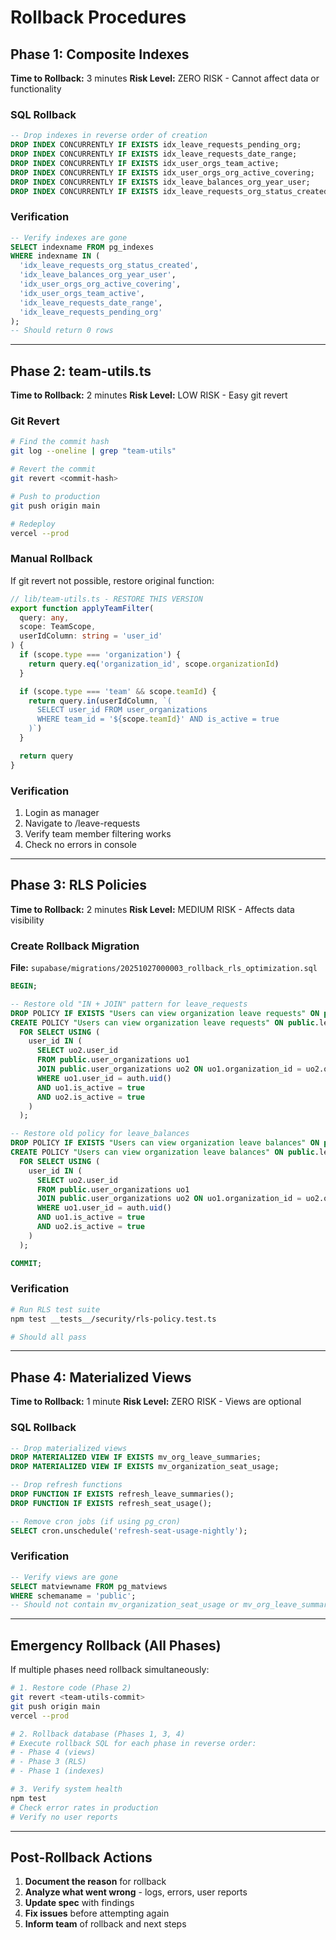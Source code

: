 # Rollback Procedures

## Phase 1: Composite Indexes

**Time to Rollback:** 3 minutes
**Risk Level:** ZERO RISK - Cannot affect data or functionality

### SQL Rollback

```sql
-- Drop indexes in reverse order of creation
DROP INDEX CONCURRENTLY IF EXISTS idx_leave_requests_pending_org;
DROP INDEX CONCURRENTLY IF EXISTS idx_leave_requests_date_range;
DROP INDEX CONCURRENTLY IF EXISTS idx_user_orgs_team_active;
DROP INDEX CONCURRENTLY IF EXISTS idx_user_orgs_org_active_covering;
DROP INDEX CONCURRENTLY IF EXISTS idx_leave_balances_org_year_user;
DROP INDEX CONCURRENTLY IF EXISTS idx_leave_requests_org_status_created;
```

### Verification

```sql
-- Verify indexes are gone
SELECT indexname FROM pg_indexes
WHERE indexname IN (
  'idx_leave_requests_org_status_created',
  'idx_leave_balances_org_year_user',
  'idx_user_orgs_org_active_covering',
  'idx_user_orgs_team_active',
  'idx_leave_requests_date_range',
  'idx_leave_requests_pending_org'
);
-- Should return 0 rows
```

---

## Phase 2: team-utils.ts

**Time to Rollback:** 2 minutes
**Risk Level:** LOW RISK - Easy git revert

### Git Revert

```bash
# Find the commit hash
git log --oneline | grep "team-utils"

# Revert the commit
git revert <commit-hash>

# Push to production
git push origin main

# Redeploy
vercel --prod
```

### Manual Rollback

If git revert not possible, restore original function:

```typescript
// lib/team-utils.ts - RESTORE THIS VERSION
export function applyTeamFilter(
  query: any,
  scope: TeamScope,
  userIdColumn: string = 'user_id'
) {
  if (scope.type === 'organization') {
    return query.eq('organization_id', scope.organizationId)
  }

  if (scope.type === 'team' && scope.teamId) {
    return query.in(userIdColumn, `(
      SELECT user_id FROM user_organizations
      WHERE team_id = '${scope.teamId}' AND is_active = true
    )`)
  }

  return query
}
```

### Verification

1. Login as manager
2. Navigate to /leave-requests
3. Verify team member filtering works
4. Check no errors in console

---

## Phase 3: RLS Policies

**Time to Rollback:** 2 minutes
**Risk Level:** MEDIUM RISK - Affects data visibility

### Create Rollback Migration

**File:** `supabase/migrations/20251027000003_rollback_rls_optimization.sql`

```sql
BEGIN;

-- Restore old "IN + JOIN" pattern for leave_requests
DROP POLICY IF EXISTS "Users can view organization leave requests" ON public.leave_requests;
CREATE POLICY "Users can view organization leave requests" ON public.leave_requests
  FOR SELECT USING (
    user_id IN (
      SELECT uo2.user_id
      FROM public.user_organizations uo1
      JOIN public.user_organizations uo2 ON uo1.organization_id = uo2.organization_id
      WHERE uo1.user_id = auth.uid()
      AND uo1.is_active = true
      AND uo2.is_active = true
    )
  );

-- Restore old policy for leave_balances
DROP POLICY IF EXISTS "Users can view organization leave balances" ON public.leave_balances;
CREATE POLICY "Users can view organization leave balances" ON public.leave_balances
  FOR SELECT USING (
    user_id IN (
      SELECT uo2.user_id
      FROM public.user_organizations uo1
      JOIN public.user_organizations uo2 ON uo1.organization_id = uo2.organization_id
      WHERE uo1.user_id = auth.uid()
      AND uo1.is_active = true
      AND uo2.is_active = true
    )
  );

COMMIT;
```

### Verification

```bash
# Run RLS test suite
npm test __tests__/security/rls-policy.test.ts

# Should all pass
```

---

## Phase 4: Materialized Views

**Time to Rollback:** 1 minute
**Risk Level:** ZERO RISK - Views are optional

### SQL Rollback

```sql
-- Drop materialized views
DROP MATERIALIZED VIEW IF EXISTS mv_org_leave_summaries;
DROP MATERIALIZED VIEW IF EXISTS mv_organization_seat_usage;

-- Drop refresh functions
DROP FUNCTION IF EXISTS refresh_leave_summaries();
DROP FUNCTION IF EXISTS refresh_seat_usage();

-- Remove cron jobs (if using pg_cron)
SELECT cron.unschedule('refresh-seat-usage-nightly');
```

### Verification

```sql
-- Verify views are gone
SELECT matviewname FROM pg_matviews
WHERE schemaname = 'public';
-- Should not contain mv_organization_seat_usage or mv_org_leave_summaries
```

---

## Emergency Rollback (All Phases)

If multiple phases need rollback simultaneously:

```bash
# 1. Restore code (Phase 2)
git revert <team-utils-commit>
git push origin main
vercel --prod

# 2. Rollback database (Phases 1, 3, 4)
# Execute rollback SQL for each phase in reverse order:
# - Phase 4 (views)
# - Phase 3 (RLS)
# - Phase 1 (indexes)

# 3. Verify system health
npm test
# Check error rates in production
# Verify no user reports
```

---

## Post-Rollback Actions

1. **Document the reason** for rollback
2. **Analyze what went wrong** - logs, errors, user reports
3. **Update spec** with findings
4. **Fix issues** before attempting again
5. **Inform team** of rollback and next steps
